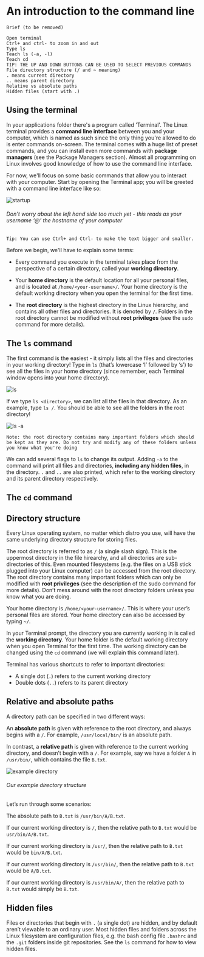 # An introduction to the command line

```
Brief (to be removed)

Open terminal
Ctrl+ and ctrl- to zoom in and out
Type ls
Teach ls (-a, -l)
Teach cd
TIP: THE UP AND DOWN BUTTONS CAN BE USED TO SELECT PREVIOUS COMMANDS
File directory structure (/ and ~ meaning)
. means current directory
.. means parent directory
Relative vs absolute paths
Hidden files (start with .)
```
## Using the terminal

In your applications folder there's a program called 'Terminal'. The Linux terminal provides a **command line interface** between you and your computer, which is named as such since the only thing you're allowed to do is enter commands on-screen. The terminal comes with a huge list of preset commands, and you can install even more commands with **package managers** (see the Package Managers section). Almost all programming on Linux involves good knowledge of how to use the command line interface.

For now, we'll focus on some basic commands that allow you to interact with your computer. Start by opening the Terminal app; you will be greeted with a command line interface like so:

![startup](assets/commands/startup.png "startup")
###### Don’t worry about the left hand side too much yet - this reads as your username ‘@’ the hostname of your computer

```
Tip: You can use Ctrl+ and Ctrl- to make the text bigger and smaller.
```

Before we begin, we'll have to explain some terms:
* Every command you execute in the terminal takes place from the perspective of a certain directory, called your **working directory**.

* Your **home directory** is the default location for all your personal files, and is located at `/home/<your-username>/`. Your home directory is the default working directory when you open the terminal for the first time.

* The **root directory** is the highest directory in the Linux hierarchy, and contains all other files and directories. It is denoted by `/`. Folders in the root directory cannot be modified without **root privileges** (see the `sudo` command for more details).

## The `ls` command

The first command is the easiest - it simply lists all the files and directories in your working directory! Type in `ls` (that’s lowercase ‘l’ followed by ‘s’) to see all the files in your home directory (since remember, each Terminal window opens into your home directory).

![ls](assets/commands/ls.png "ls")

If we type `ls <directory>`, we can list all the files in that directory. As an example, type `ls /`. You should be able to see all the folders in the root directory!

![ls -a](assets/commands/ls-:.png "ls")

```
Note: the root directory contains many important folders which should be kept as they are. Do not try and modify any of these folders unless you know what you're doing
```

We can add several flags to `ls` to change its output. Adding `-a` to the command will print all files and directories, __including any hidden files__, in the directory. `.` and `..` are also printed, which refer to the working directory and its parent directory respectively.

## The `cd` command

## Directory structure

Every Linux operating system, no matter which distro you use, will have the same underlying directory structure for storing files.

The root directory is referred to as `/` (a single slash sign). This is the uppermost directory in the file hirearchy, and all directories are sub-directories of this. Even mounted filesystems (e.g. the files on a USB stick plugged into your Linux computer) can be accessed from the root directory. The root directory contains many important folders which can only be modified with **root privileges** (see the description of the sudo command for more details). Don’t mess around with the root directory folders unless you know what you are doing.

Your home directory is `/home/<your-username>/`. This is where your user’s personal files are stored. Your home directory can also be accessed by typing `~/`.

In your Terminal prompt, the directory you are currently working in is called the **working directory**. Your home folder is the default working directory when you open Terminal for the first time. The working directory can be changed using the `cd` command (we will explain this command later).

Terminal has various shortcuts to refer to important directories: 
* A single dot (`.`) refers to the current working directory
* Double dots (`..`) refers to its parent directory

## Relative and absolute paths

A directory path can be specified in two different ways:

An **absolute path** is given with reference to the root directory, and always begins with a `/`. For example, `/usr/local/bin/` is an absolute path.

In contrast, a **relative path** is given with reference to the current working directory, and doesn’t begin with a `/`. For example, say we have a folder `A` in `/usr/bin/`, which contains the file `B.txt`.

![example directory](assets/example-directory.png "Example directory")
###### Our example directory structure

Let’s run through some scenarios:

The absolute path to `B.txt` is `/usr/bin/A/B.txt`.

If our current working directory is `/`, then the relative path to `B.txt` would be `usr/bin/A/B.txt`.

If our current working directory is `/usr/`, then the relative path to `B.txt` would be `bin/A/B.txt`.

If our current working directory is `/usr/bin/`, then the relative path to `B.txt` would be `A/B.txt`.

If our current working directory is `/usr/bin/A/`, then the relative path to `B.txt` would simply be `B.txt`.

## Hidden files

Files or directories that begin with `.` (a single dot) are hidden, and by default aren’t viewable to an ordinary user. Most hidden files and folders across the  Linux filesystem are configuration files, e.g. the bash config file `.bashrc` and the `.git` folders inside git repositories. See the `ls` command for how to view hidden files.
